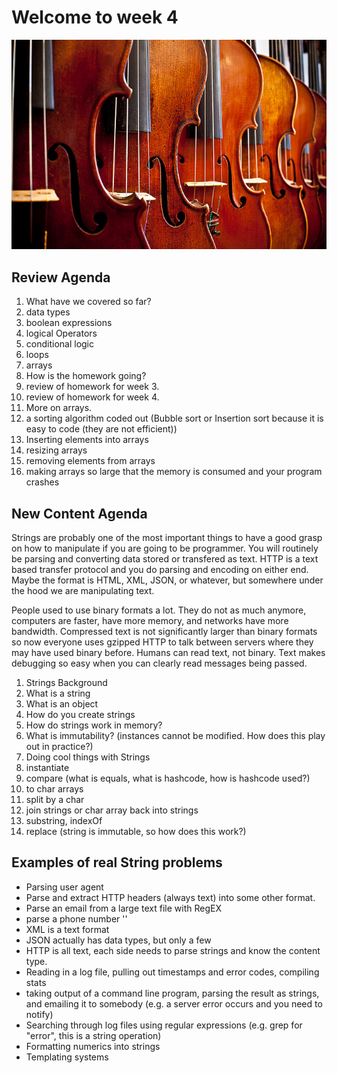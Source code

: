 # Welcome to week 4

![Strings](./strings.jpg)

## Review Agenda

 1. What have we covered so far?
  1. data types
  2. boolean expressions
  3. logical Operators
  4. conditional logic
  5. loops
  6. arrays
 2. How is the homework going?
  1. review of homework for week 3.
  2. review of homework for week 4.
 3. More on arrays.
  1. a sorting algorithm coded out (Bubble sort or Insertion sort because it is easy to code (they are not efficient))
  2. Inserting elements into arrays
  3. resizing arrays
  4. removing elements from arrays
  5. making arrays so large that the memory is consumed and your program crashes

## New Content Agenda

  Strings are probably one of the most important things to have a good grasp on how to manipulate if you are
  going to be programmer. You will routinely be parsing and converting data stored or transfered as text. HTTP is a text based transfer protocol and you do parsing and encoding on either end. Maybe the format is HTML, XML, JSON, or whatever, but somewhere under the hood we are manipulating text.  

  People used to use binary formats a lot. They do not as much anymore, computers are faster, have more memory, and networks have more bandwidth. Compressed text is not significantly larger than binary formats so now everyone uses gzipped HTTP to talk between servers where they may have used binary before. Humans can read text, not binary. Text makes debugging so easy when you can clearly read messages being passed.  

 1. Strings Background
  1. What is a string
  2. What is an object
  3. How do you create strings
  4. How do strings work in memory?
  5. What is immutability? (instances cannot be modified. How does this play out in practice?)
 2. Doing cool things with Strings
  1. instantiate
  2. compare (what is equals, what is hashcode, how is hashcode used?)
  3. to char arrays
  4. split by a char
  5. join strings or char array back into strings
  6. substring, indexOf
  7. replace  (string is immutable, so how does this work?)


## Examples of real String problems

 - Parsing user agent
 - Parse and extract HTTP headers (always text) into some other format.
 - Parse an email from a large text file with RegEX
 - parse a phone number ''
 - XML is a text format
 - JSON actually has data types, but only a few
 - HTTP is all text, each side needs to parse strings and know the content type.
 - Reading in a log file, pulling out timestamps and error codes, compiling stats
 - taking output of a command line program, parsing the result as strings, and emailing it to somebody (e.g. a server error occurs and you need to notify)
 - Searching through log files using regular expressions (e.g. grep for "error", this is a string operation)
 - Formatting numerics into strings
 - Templating systems
